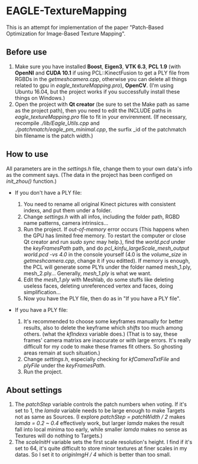 # EAGLE-TextureMapping

This is an attempt for implementation of the paper "Patch-Based Optimization for Image-Based Texture Mapping".

## Before use

1. Make sure you have installed **Boost**, **Eigen3**, **VTK 6.3**, **PCL 1.9** (with **OpenNI** and **CUDA 10.1** if using PCL::KinectFusion to get a PLY file from RGBDs in the _getmeshcamera.cpp_, otherwise you can delete all things related to gpu in _eagle_textureMapping.pro_), **OpenCV**.
   (I'm using Ubuntu 16.04, but the project works if you successfully install these things on Windows.)
2. Open the project with **Qt creator** (be sure to set the Make path as same as the project path), then you need to edit the INCLUDE paths in _eagle_textureMapping.pro_ file to fit in your envirenment.
   (If necessary, recompile _./lib/Eagle_Utils.cpp_ and _./patchmatch/eagle_pm_minimal.cpp_, the surfix \_id of the patchmatch bin filename is the patch width.)

## How to use

All parameters are in the _settings.h_ file, change them to your own data's info as the comment says.
   (The data in the project has been configed on _init_zhou()_ function.)

- If you don't have a PLY file:

  1. You need to rename all original Kinect pictures with consistent indexs, and put them under a folder.
  2. Change _settings.h_ with all infos, including the folder path, RGBD name patterns, camera intrinsics...
  3. Run the project. If _out-of-memory_ error occurs (This happens when the GPU has limited free memory. To restart the computer or close Qt creator and run _sudo sync_ may help.), find the _world.pcd_ under the _keyFramesPath_ path, and do _pcl_kinfu_largeScale_mesh_output world.pcd -vs 4.0_ in the console yourself (4.0 is the _volume_size_ in _getmeshcamera.cpp_, change it if you editted). If memory is enough, the PCL will generate some PLYs under the folder named mesh_1.ply, mesh_2.ply... Generally, _mesh_1.ply_ is what we want. 
  4. Edit the _mesh_1.ply_ with Meshlab, do some stuffs like deleting useless faces, deleting unreferenced vertex and faces, doing simplification...
  5. Now you have the PLY file, then do as in "If you have a PLY file".

- If you have a PLY file:

  1. It's recommended to choose some keyframes manually for better results, also to delete the keyframe which *shifts* too much among others. (what the _kfIndexs_ variable does.)
     (That is to say, these frames' camera matrixs are inaccurate or with large errors. It's really difficult for my code to make these frames fit others. So ghosting areas remain at such situation.)
  2. Change _settings.h_, especially checking for _kfCameraTxtFile_ and _plyFile_ under the _keyFramesPath_.
  2. Run the project.

## About settings

1. The _patchStep_ variable controls the patch numbers when voting. If it's set to 1, the _lamda_ variable needs to be large enough to make Targets not as same as Sources.
   (I explore _patchStep = patchWidth / 2_ makes _lamda = 0.2 ~ 0.4_ effectively work, but larger _lamda_ makes the result fall into local minima too early, while smaller _lamda_ makes no sense as Textures will do nothing to Targets.)
2. The _scaleInitH_ variable sets the first scale resolution's height. I find if it's set to 64, it's quite difficult to store minor textures at finer scales in my datas. So I set it to _originImgH / 4_ which is better than too small.
